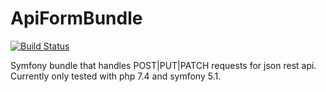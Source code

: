 # ApiFormBundle
[![Build Status](https://travis-ci.com/hanwoolderink88/ApiFormBundle.svg?branch=master)](https://travis-ci.com/hanwoolderink88/ApiFormBundle)

Symfony bundle that handles POST|PUT|PATCH requests for json rest api. Currently only tested with php 7.4 and symfony 5.1.
